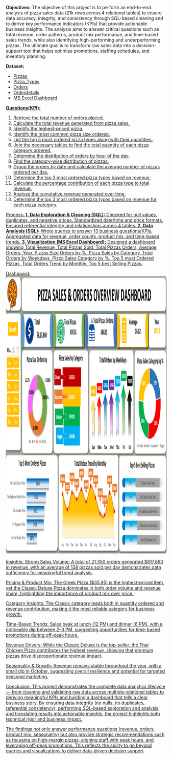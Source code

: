 **Objectives:**
The objective of this project is to perform an end-to-end analysis of pizza sales data (21k rows across 4 relational tables) to ensure data accuracy, integrity, and consistency through SQL-based cleaning and to derive key performance indicators (KPIs) that provide actionable business insights. The analysis aims to answer critical questions such as total revenue, order patterns, product mix performance, and time-based sales trends, while also identifying high-performing and underperforming pizzas. The ultimate goal is to transform raw sales data into a decision-support tool that helps optimize promotions, staffing schedules, and inventory planning.

**Dataset:**
- <a href="https://github.com/NTMASKOSTALIN/Pizza-Sales-Analysis/blob/main/pizzas.csv"> Pizzas
- <a href="https://github.com/NTMASKOSTALIN/Pizza-Sales-Analysis/blob/main/pizza_types.csv"> Pizza_Types
- <a href="https://github.com/NTMASKOSTALIN/Pizza-Sales-Analysis/blob/main/orders.csv"> Orders
- <a href="https://github.com/NTMASKOSTALIN/Pizza-Sales-Analysis/blob/main/order_details.csv"> Orderdetails
- <a href="https://github.com/NTMASKOSTALIN/Pizza-Sales-Analysis-/blob/main/Pizza%20Sales%20Dashboard%20(MS%20Excel).xlsx"> MS Excel Dashboard 

**Questions(KPI):**
1. Retrieve the total number of orders placed.
2. Calculate the total revenue generated from pizza sales.
3. Identify the highest-priced pizza.
4. Identify the most common pizza size ordered.
5. List the top 5 most ordered pizza types along with their quantities.
6. Join the necessary tables to find the total quantity of each pizza category ordered.
7. Determine the distribution of orders by hour of the day.
8. Find the category-wise distribution of pizzas.
9. Group the orders by date and calculate the average number of pizzas ordered per day.
10. Determine the top 3 most ordered pizza types based on revenue.
11. Calculate the percentage contribution of each pizza type to total revenue.
12. Analyze the cumulative revenue generated over time.
13. Determine the top 3 most ordered pizza types based on revenue for each pizza category.

Process:
**1. Data Exploration & Cleaning (SQL):**
Checked for null values, duplicates, and negative prices.
Standardized date/time and price formats.
Ensured referential integrity and relationships across 4 tables.
**2. Data Analysis (SQL):**
Wrote queries to answer 13 business questions/KPIs.
Aggregated data for revenue, order counts, product mix, and time-based trends.
**3. Visualization (MS Excel Dashboard):**
Designed a dashboard showing Total Revenue, Total Pizzas Sold, Total Pizzas Orders, Average Orders, Year, Pizzas Size Orders by %, Pizza Sales by Category, Total Orders by Weekdays,
Pizza Sales Category by %, Top 5 most Ordered Pizzas, Total Orders Trend by Monthly, Top 5 best Selling Pizzas.

Dashboard:
<img width="1917" height="867" alt="Pizza Sales Dashboard" src="https://github.com/NTMASKOSTALIN/Pizza-Sales-Analysis-/blob/main/Pizza%20Sales%20Dashboard.png" />


Insights:
Strong Sales Volume: A total of 21,350 orders generated $817,860 in revenue, with an average of 138 pizzas sold per day demonstrates data sufficiency for meaningful trend analysis.

Pricing & Product Mix: The Greek Pizza ($35.95) is the highest-priced item, yet the Classic Deluxe Pizza dominates in both order volume and revenue share, highlighting the importance of product mix over price.

Category Insights: The Classic category leads both in quantity ordered and revenue contribution, making it the most reliable category for business growth.

Time-Based Trends: Sales peak at lunch (12 PM) and dinner (6 PM), with a noticeable dip between 2–3 PM, suggesting opportunities for time-based promotions during off-peak hours.

Revenue Drivers: While the Classic Deluxe is the top-seller, the Thai Chicken Pizza contributes the highest revenue, showing that premium pizzas drive disproportionate revenue impact.

Seasonality & Growth: Revenue remains stable throughout the year, with a small dip in October, suggesting overall resilience and potential for targeted seasonal marketing.

Conclusion:
This project demonstrates the complete data analytics lifecycle — from cleaning and validating raw data across multiple relational tables to deriving meaningful KPIs and building a dashboard that tells a clear business story. By ensuring data integrity (no nulls, no duplicates, referential consistency), performing SQL-based exploration and analysis, and translating results into actionable insights, the project highlights both technical rigor and business impact.

The findings not only answer performance questions (revenue, orders, product mix, seasonality) but also provide strategic recommendations such as focusing on high-margin pizzas, aligning staff with peak hours, and leveraging off-peak promotions. This reflects the ability to go beyond queries and visualizations to deliver data-driven decision support
